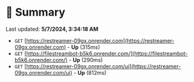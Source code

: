 # 📖 Summary
Last updated: **5/7/2024, 3:34:18 AM**

- `GET` [https://restreamer-09gx.onrender.com](https://restreamer-09gx.onrender.com) - **Up** (315ms)
- `GET` [https://filestreambot-b5k6.onrender.com/](https://filestreambot-b5k6.onrender.com/) - **Up** (290ms)
- `GET` [https://restreamer-09gx.onrender.com/ui](https://restreamer-09gx.onrender.com/ui) - **Up** (812ms)
